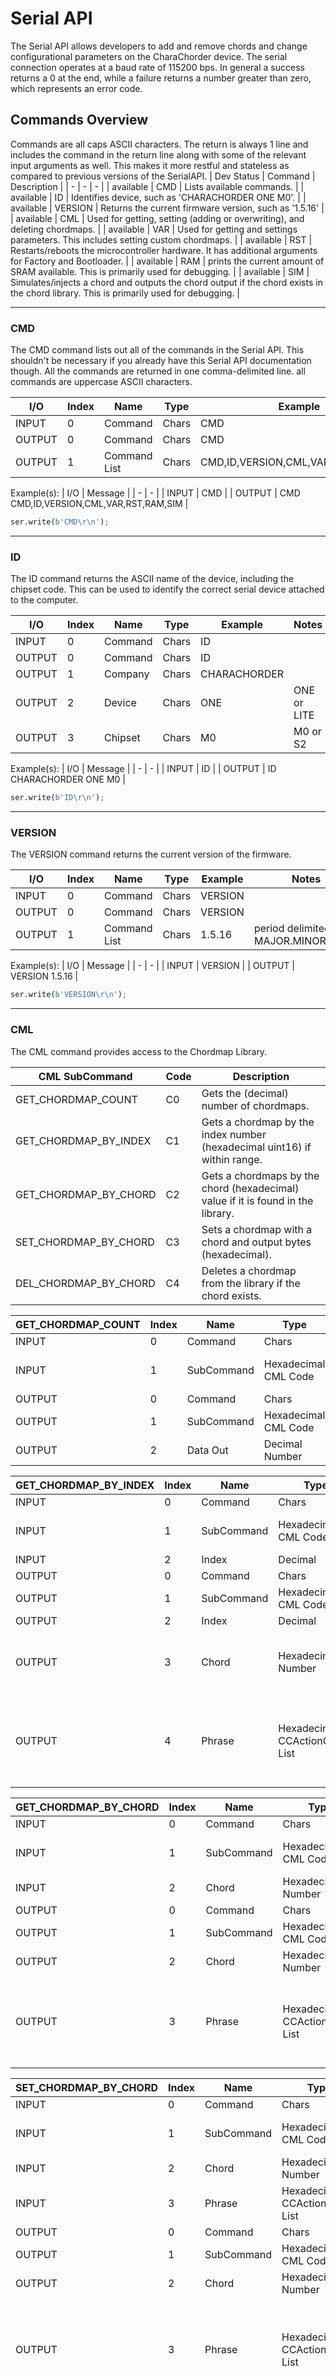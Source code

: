 # Serial API
The Serial API allows developers to add and remove chords and change configurational parameters on the CharaChorder device. The serial connection operates at a baud rate of 115200 bps. In general a success returns a 0 at the end, while a failure returns a number greater than zero, which represents an error code.


## Commands Overview
Commands are all caps ASCII characters. The return is always 1 line and includes the command in the return line along with some of the relevant input arguments as well. This makes it more restful and stateless as compared to previous versions of the SerialAPI.
| Dev Status | Command | Description |
| - | - | - |
| available | CMD | Lists available commands. |
| available | ID | Identifies device, such as 'CHARACHORDER ONE M0'. |
| available | VERSION | Returns the current firmware version, such as '1.5.16' |
| available | CML | Used for getting, setting (adding or overwriting), and deleting chordmaps. |
| available | VAR | Used for getting and settings parameters. This includes setting custom chordmaps. |
| available | RST | Restarts/reboots the microcontroller hardware. It has additional arguments for Factory and Bootloader. |
| available | RAM | prints the current amount of SRAM available. This is primarily used for debugging. |
| available | SIM | Simulates/injects a chord and outputs the chord output if the chord exists in the chord library. This is primarily used for debugging. |



________________________________
### CMD
The CMD command lists out all of the commands in the Serial API. This shouldn't be necessary if you already have this Serial API documentation though. All the commands are returned in one comma-delimited line. all commands are uppercase ASCII characters.

| I/O | Index | Name | Type | Example | Notes |
| - | - | - | - | - | - |
| INPUT | 0 | Command | Chars | CMD | |
| OUTPUT | 0 | Command | Chars | CMD | |
| OUTPUT | 1 | Command List | Chars | CMD,ID,VERSION,CML,VAR,RST,RAM,SIM | comma delimited |

Example(s):
| I/O | Message |
| - | - |
| INPUT | CMD |
| OUTPUT | CMD CMD,ID,VERSION,CML,VAR,RST,RAM,SIM |

```python
ser.write(b'CMD\r\n');
```



________________________________
### ID
The ID command returns the ASCII name of the device, including the chipset code. This can be used to identify the correct serial device attached to the computer.

| I/O | Index | Name | Type | Example | Notes |
| - | - | - | - | - | - |
| INPUT | 0 | Command | Chars | ID | |
| OUTPUT | 0 | Command | Chars | ID | |
| OUTPUT | 1 | Company | Chars | CHARACHORDER | |
| OUTPUT | 2 | Device | Chars | ONE | ONE or LITE |
| OUTPUT | 3 | Chipset | Chars | M0 | M0 or S2 |

Example(s):
| I/O | Message |
| - | - |
| INPUT | ID |
| OUTPUT | ID CHARACHORDER ONE M0 |

```python
ser.write(b'ID\r\n');
```



________________________________
### VERSION
The VERSION command returns the current version of the firmware.

| I/O | Index | Name | Type | Example | Notes |
| - | - | - | - | - | - |
| INPUT | 0 | Command | Chars | VERSION | |
| OUTPUT | 0 | Command | Chars | VERSION | |
| OUTPUT | 1 | Command List | Chars | 1.5.16 | period delimited of MAJOR.MINOR.BUILD |

Example(s):
| I/O | Message |
| - | - |
| INPUT | VERSION |
| OUTPUT | VERSION 1.5.16 |

```python
ser.write(b'VERSION\r\n');
```



________________________________
### CML
The CML command provides access to the Chordmap Library.

| CML SubCommand | Code | Description |
| - | - | - |
| GET_CHORDMAP_COUNT | C0 | Gets the (decimal) number of chordmaps. |
| GET_CHORDMAP_BY_INDEX | C1 | Gets a chordmap by the index number (hexadecimal uint16) if within range. |
| GET_CHORDMAP_BY_CHORD | C2 | Gets a chordmaps by the chord (hexadecimal) value if it is found in the library. |
| SET_CHORDMAP_BY_CHORD | C3 | Sets a chordmap with a chord and output bytes (hexadecimal). |
| DEL_CHORDMAP_BY_CHORD | C4 | Deletes a chordmap from the library if the chord exists. |

| GET_CHORDMAP_COUNT | Index | Name | Type | Example | Notes |
| - | - | - | - | - | - |
| INPUT | 0 | Command | Chars | CML | |
| INPUT | 1 | SubCommand | Hexadecimal CML Code | C0 | get chordmap count |
| OUTPUT | 0 | Command | Chars | CML | |
| OUTPUT | 1 | SubCommand | Hexadecimal CML Code | C0 | |
| OUTPUT | 2 | Data Out | Decimal Number | 1347 | |

| GET_CHORDMAP_BY_INDEX | Index | Name | Type | Example | Notes |
| - | - | - | - | - | - |
| INPUT | 0 | Command | Chars | CML | |
| INPUT | 1 | SubCommand | Hexadecimal CML Code | C1 | get chordmap by index |
| INPUT | 2 | Index | Decimal | 522 | |
| OUTPUT | 0 | Command | Chars | CML | |
| OUTPUT | 1 | SubCommand | Hexadecimal CML Code | C1 | |
| OUTPUT | 2 | Index | Decimal | 522 | |
| OUTPUT | 3 | Chord | Hexadecimal Number | 000000000000C1AE46DED6731EC20F2A | this will be 0 if index is out of bounds |
| OUTPUT | 4 | Phrase | Hexadecimal CCActionCodes List | 6361727065206469656D | "carpe diem"; this will be "0" if index is out of bounds |

| GET_CHORDMAP_BY_CHORD | Index | Name | Type | Example | Notes |
| - | - | - | - | - | - |
| INPUT | 0 | Command | Chars | CML | |
| INPUT | 1 | SubCommand | Hexadecimal CML Code | C2 | get chordmap by chord |
| INPUT | 2 | Chord | Hexadecimal Number | 000000000000C1AE46DED6731EC20F2A | |
| OUTPUT | 0 | Command | Chars | CML | |
| OUTPUT | 1 | SubCommand | Hexadecimal CML Code | C2 | |
| OUTPUT | 2 | Chord | Hexadecimal Number | 000000000000C1AE46DED6731EC20F2A | |
| OUTPUT | 3 | Phrase | Hexadecimal CCActionCodes List | 6361727065206469656D | "carpe diem"; this will be "0" if chordmap is not in the library |

| SET_CHORDMAP_BY_CHORD | Index | Name | Type | Example | Notes |
| - | - | - | - | - | - |
| INPUT | 0 | Command | Chars | CML | |
| INPUT | 1 | SubCommand | Hexadecimal CML Code | C3 | set chordmap by chord |
| INPUT | 2 | Chord | Hexadecimal Number | 000000000000C1AE46DED6731EC20F2A | |
| INPUT | 3 | Phrase | Hexadecimal CCActionCodes List | 6361727065206469656D | "carpe diem" |
| OUTPUT | 0 | Command | Chars | CML | |
| OUTPUT | 1 | SubCommand | Hexadecimal CML Code | C3 | |
| OUTPUT | 2 | Chord | Hexadecimal Number | 000000000000C1AE46DED6731EC20F2A | |
| OUTPUT | 3 | Phrase | Hexadecimal CCActionCodes List | 6361727065206469656D | "carpe diem"; this will be "0" if there was a problem adding this chordmap to the library |
| OUTPUT | 4 | Success | Boolean Number | 0 | This will be "0" on success, or greater than zero for an error if the chordmap did not exist or the deletion was unsuccessful |

| DEL_CHORDMAP_BY_CHORD | Index | Name | Type | Example | Notes |
| - | - | - | - | - | - |
| INPUT | 0 | Command | Chars | CML | |
| INPUT | 1 | SubCommand | Hexadecimal CML Code | C4 | delete chordmap by chord |
| INPUT | 2 | Chord | Hexadecimal Number | 000000000000C1AE46DED6731EC20F2A | |
| OUTPUT | 0 | Command | Chars | CML | |
| OUTPUT | 1 | SubCommand | Hexadecimal CML Code | C4 | |
| OUTPUT | 2 | Chord | Hexadecimal Number | 000000000000C1AE46DED6731EC20F2A | this will be "0" if the chordmap did not exist or the deletion was unsuccessful |
| OUTPUT | 3 | Success | Boolean Number | 0 | This will be "0" on success, or greater than zero for an error if the chordmap did not exist or the deletion was unsuccessful |




Example(s):
| GET_CHORDMAP_COUNT: | Message | Notes |
| - | - | - |
| INPUT | CML C0 | |
| OUTPUT | CML C0 1347 | |

| GET_CHORDMAP_BY_INDEX: | Message | Notes |
| - | - | - |
| INPUT | CML C1 522 | |
| OUTPUT | CML C1 000000000000C1AE46DED6731EC20F2A 6361727065206469656D | |

| GET_CHORDMAP_BY_CHORD: | Message | Notes |
| - | - | - |
| INPUT | CML C2 00000000E4E2B0160F84B20ACE7638C0 | |
| OUTPUT | CML C2 00000000E4E2B0160F84B20ACE7638C0 6361727065206469656D | |

| SET_CHORDMAP_BY_CHORD: | Message | Notes |
| - | - | - |
| INPUT | CML C3 00000000E4E2B0160F84B20ACE7638C0 6361727065206469656D | |
| OUTPUT | CML C3 00000000E4E2B0160F84B20ACE7638C0 6361727065206469656D 0 | |

| DEL_CHORDMAP_BY_CHORD: | Message | Notes |
| - | - | - |
| INPUT | CML C4 00000000E4E2B0160F84B20ACE7638C0 | |
| OUTPUT | CML C4 00000000E4E2B0160F84B20ACE7638C0 0 | |






________________________________
### VAR
The VAR command provides access to customizable parameters. This includes access to custom keymaps.

| VAR SubCommand | Code | Description |
| - | - | - |
| CMD_VAR_COMMIT | B0 | Commits any parameter changes to persistent memory. |
| CMD_VAR_GET_PARAMETER | B1 | Gets the value of a parameter. |
| CMD_VAR_SET_PARAMETER | B2 | Sets the value of a parameter. |
| CMD_VAR_GET_KEYMAP | B3 | Gets the value of a key in a keymap. |
| CMD_VAR_SET_KEYMAP | B4 | Sets the value of a key in a keymap. |

| Keymap Codes | Code | Description |
| - | - | - |
| Primary | A1 | The default primary keymap. In the CharaChorder One this is called the Alpha keymap, while on the CharaChorder Lite this defaults to a Qwerty layout. |
| Secondary | A2 | The default secondary keymap. In the CharaChorder One this is called the Num-shift keymap, while on the CharaChorder Lite this provides some additional function and numpad keys. |
| Tertiary | A3 | The default tertiary keymap. In the CharaChorder One this is called the Function keymap, while on the CharaChorder Lite this is a copy of the secondary keymap. |

| Parameter Codes | Code | Description |
| - | - | - |
| Enable Serial Header | 01 | boolean 0 or 1, default is 0 |
| Enable Serial Logging | 02 | boolean 0 or 1, default is 0 |
| Enable Serial Debugging | 03 | boolean 0 or 1, default is 0 |
| Enable Serial Raw | 04 | boolean 0 or 1, default is 0 |
| Enable Serial Chord | 05 | boolean 0 or 1, default is 0 |
| Enable Serial Keyboard | 06 | boolean 0 or 1, default is 0 |
| Enable Serial Mouse | 07 | boolean 0 or 1, default is 0 |
| Enable USB HID Keyboard | 11 | boolean 0 or 1, default is 1 |
| Enable Character Entry | 12 | boolean 0 or 1 |
| GUI-CTRL Swap Mode | 13 | Boolean 0 or 1; 1 swaps keymap 0 and 1. (CCL only) |
| Key Scan Duration | 14 | scan rate described in milliseconds; default is 2ms = 500Hz |
| Key Debounce Press Duration | 15 | debounce time in milliseconds; default is 7ms on the One and 20ms on the Lite |
| Key Debounce Release Duration | 16 | debounce time in milliseconds; default is 7ms on the One and 20ms on the Lite |
| Keyboard Output Character Microsecond Delays | 17 | delay time in microseconds (one delay for press and again for release); default is 480us; max is 10240us; increments of 40us |
| Enable USB HID Mouse | 21 | boolean 0 or 1; default is 1 |
| Slow Mouse Speed | 22 | pixels to move at the mouse poll rate; default for CC1 is 5 = 250px/s |
| Fast Mouse Speed | 23 | pixels to move at the mouse poll rate; default for CC1 is 25 = 1250px/s |
| Enable Active Mouse | 24 | boolean 0 or 1; moves mouse back and forth every 60s |
| Mouse Scroll Speed | 25 | default is 1; polls at 1/4th the rate of the mouse move updates |
| Mouse Poll Duration | 26 | poll rate described in milliseconds; default is 20ms = 50Hz |
| Enable Chording | 31 | boolean 0 or 1 |
| Enable Chording Character Counter Timeout | 32 | boolean 0 or 1; default is 1 |
| Chording Character Counter Timeout Timer | 33 | 0-255 deciseconds; default is 40 or 4.0 seconds |
| Chord Detection Press Tolerance(ms) | 34 | 1-50 milliseconds |
| Chord Detection Release Tolerance(ms) | 35 | 1-50 milliseconds |
| Enable Spurring | 41 | boolean 0 or 1; default is 1 |
| Enable Spurring Character Counter Timeout | 42 | boolean 0 or 1; default is 1 |
| Spurring Character Counter Timeout Timer | 43 | 0-255 seconds; default is 240 |
| Enable Arpeggiates | 51 | boolean 0 or 1; default is 1 |
| Arpeggiate Tolerance | 54 | in milliseconds; default 800ms |
| Enable Compound Chording (coming soon) | 61 | boolean 0 or 1; default is 0 |
| Compound Tolerance | 64 | in milliseconds; default 1500ms |
| LED Brightness | 81 | 0-50 (CCL only); default is 5, which draws around 100 mA of current |
| LED Color Code | 82 | Color Codes to be listed (CCL only) |
| Enable LED Key Highlight (coming soon) | 83 | boolean 0 or 1 |
| Operating System | 91 | OS Codes to be listed |
| Enable Realtime Feedback | 92 | boolean 0 or 1; default is 1 |
| Enable CharaChorder Ready on startup | 93 | boolean 0 or 1; default is 1 |


| Operating System Codes | Code | Description |
| - | - | - |
| Windows | 0 | |
| Mac | 1 | |
| Linux | 2 | |
| iOS | 3 | |
| Android | 4 | |
| Unknown | 255 | |



| CMD_VAR_COMMIT: | Index | Name | Type | Example | Notes |
| - | - | - | - | - | - |
| INPUT | 0 | Command | Chars | VAR | |
| INPUT | 1 | SubCommand | Hexadecimal VAR Code | B0 | commit parameters to memory |
| OUTPUT | 0 | Command | Chars | VAR | |
| OUTPUT | 1 | SubCommand | Hexadecimal VAR Code | B0 | |
| OUTPUT | 2 | Success | Boolean Number | 0 | This will be "0" on success, or greater than zero for an error if there was a problem commiting |

| CMD_VAR_GET_PARAMETER: | Index | Name | Type | Example | Notes |
| - | - | - | - | - | - |
| INPUT | 0 | Command | Chars | VAR | |
| INPUT | 1 | SubCommand | Hexadecimal VAR Code | B1 | get parameter value |
| INPUT | 2 | Parameter Code | Hexadecimal Parameter Code | 2E | |
| OUTPUT | 0 | Command | Chars | VAR | |
| OUTPUT | 1 | SubCommand | Hexadecimal VAR Code | B1 | |
| OUTPUT | 2 | Parameter Code | Hexadecimal Parameter Code | 2E | |
| OUTPUT | 3 | Data Out | Decimal Number | 38 | |
| OUTPUT | 4 | Success | Boolean Number | 0 | This will be "0" on success, or greater than zero for an error if the VAR Code or Parameter Code doesn't exist |

| CMD_VAR_SET_PARAMETER: | Index | Name | Type | Example | Notes |
| - | - | - | - | - | - |
| INPUT | 0 | Command | Chars | VAR | |
| INPUT | 1 | SubCommand | Hexadecimal VAR Code | B2 | set parameter value |
| INPUT | 2 | Parameter Code | Hexadecimal Parameter Code | 2E | |
| INPUT | 3 | Data In | Decimal Number | 46 | |
| OUTPUT | 0 | Command | Chars | VAR | |
| OUTPUT | 1 | SubCommand | Hexadecimal VAR Code | B2 | |
| OUTPUT | 2 | Parameter Code | Hexadecimal Parameter Code | 2E | |
| OUTPUT | 3 | Data Out | Decimal Number | 46 | will be a "00" (double zero) if the VAR Code or Parameter Code doesn't exist or the input value is out of range |
| OUTPUT | 4 | Success | Boolean Number | 0 | This will be "0" on success, or greater than zero for an error if there was a problem |

| CMD_VAR_GET_KEYMAP: | Index | Name | Type | Example | Notes |
| - | - | - | - | - | - |
| INPUT | 0 | Command | Chars | VAR | |
| INPUT | 1 | SubCommand | Hexadecimal VAR Code | B3 | get keymap parameter value |
| INPUT | 2 | Keymap | Hexadecimal Keymap Code | A0 | |
| INPUT | 3 | Index | Decimal Number | 24 | For CC1, 0-89 are valid. For CCL, 0-66 are valid. |
| OUTPUT | 0 | Command | Chars | VAR | |
| OUTPUT | 1 | SubCommand | Hexadecimal VAR Code | B3 | |
| OUTPUT | 2 | Keymap | Hexadecimal Keymap Code | A0 | |
| OUTPUT | 3 | Index | Decimal Number | 24 | |
| OUTPUT | 4 | Action Id | Decimal Number | 111 | Valid action Ids range from 8 thru 2047. |
| OUTPUT | 5 | Success | Boolean Number | 0 | This will be "0" on success, or greater than zero for an error if either the Keymap Code or Index are out of range. |

| CMD_VAR_SET_KEYMAP: | Index | Name | Type | Example | Notes |
| - | - | - | - | - | - |
| INPUT | 0 | Command | Chars | VAR | |
| INPUT | 1 | SubCommand | Hexadecimal VAR Code | B4 | set keymap parameter value |
| INPUT | 2 | Keymap | Hexadecimal Keymap Code | A0 | |
| INPUT | 3 | Index | Decimal Number | 24 | For CC1, 0-89 are valid. For CCL, 0-66 are 
| INPUT | 4 | Action Id | Decimal Number | 112 | Valid action Ids range from 8 thru 2047. |
| OUTPUT | 0 | Command | Chars | VAR | |
| OUTPUT | 1 | SubCommand | Hexadecimal VAR Code | B3 | |
| OUTPUT | 2 | Keymap | Hexadecimal Keymap Code | A0 | |
| OUTPUT | 3 | Index | Decimal Number | 24 | |
| OUTPUT | 4 | Action Id | Decimal Number | 112 | Valid action Ids range from 8 thru 2047. Returns a "00" if either the Keymap Code or Index or Action Id are out of range. |
| OUTPUT | 5 | Success | Boolean Number | 1 | This will be "0" on success, or greater than zero for an error if the chordmap did not exist or the deletion was unsuccessful |



Example(s):
| CMD_VAR_COMMIT: | Message | Notes |
| - | - | - |
| INPUT | VAR B0 | |
| OUTPUT | VAR B0 1 | |

| CMD_VAR_GET_PARAMETER: | Message | Notes |
| - | - | - |
| INPUT | VAR B1 2E | |
| OUTPUT | VAR B1 2E 38 0 | |

| CMD_VAR_SET_PARAMETER: | Message | Notes |
| - | - | - |
| INPUT | VAR B2 2E 46 | |
| OUTPUT | VAR B2 2E 46 0 | |

| CMD_VAR_GET_KEYMAP: | Message | Notes |
| - | - | - |
| INPUT | VAR B3 A0 24 | |
| OUTPUT | VAR B3 A0 24 111 0 | |

| CMD_VAR_SET_KEYMAP: | Message | Notes |
| - | - | - |
| INPUT | VAR B2 A0 24 112 | |
| OUTPUT | VAR B2 A0 24 112 0 | |




________________________________
### RST
The RST command restart the CharaChorder device. This will most likely also break the current Serial connection, and a new connection will need to be made. If the COMMIT command has not been called before a RESTART command, then the device will revert to the last settings stored in the non-volatile memory.
- The RESTART subcommand restarts the microcontroller.
- The FACTORY subcommand performs a factory reset of the flash and emulated eeprom. During the process, the flash chip is erased.
- The BOOTLOADER subcommand restarts the device into a bootloader mode.
- The PARAMS subcommand resets the parameters to factory defaults and commits.
- The KEYMAPS subcommand resets the keymaps to the factory defaults and commits.
- The STARTER subcommand adds starter chordmaps. This does not clear the chordmap library, but adds to it, replacing those that have the same chord.
- The FUNC subcommand adds only the functional chordmaps. These include backspace, delete, and arrow key chordmaps.
- The CLEARCML subcommand permanently deletes all the chordmaps stored in the device memory.
- (in progress) The UPGRADECML subcommand attemps to upgrade chordmaps that the system detects are older.

| I/O | Index | Name | Type | Example | Notes |
| - | - | - | - | - | - |
| INPUT | 0 | Command | Chars | RST | |
| OUTPUT | 0 | Command | Chars | RST | without optional command, this just restarts the device |
| OUTPUT | 1 | Option | Chars | BOOTLOADER | BOOTLOADER (resets to bootloader) or FACTORY (factory reset chordmap library and parameters) |

Example(s):
| I/O | Message |
| - | - |
| RESTART: | - |
| INPUT | RST |
| OUTPUT | RST |
| BOOTLOADER: | - |
| INPUT | RST BOOTLOADER |
| OUTPUT | RST BOOTLOADER |
| FACTORY: | - |
| INPUT | RST STARTER |
| OUTPUT | RST STARTER |

```python
ser.write(b'RST BOOTLOADER\r\n');
```



________________________________
### RAM
The RAM command returns the current number of bytes availabe in SRAM. This is useful for debugging when there is a suspected heap or stack issue.

| I/O | Index | Name | Type | Example | Notes |
| - | - | - | - | - | - |
| INPUT | 0 | Command | Chars | RAM | |
| OUTPUT | 0 | Command | Chars | RAM |  |
| OUTPUT | 1 | Bytes Available | Decimal | 425 | |

Example(s):
| I/O | Message |
| - | - |
| INPUT | RAM |
| OUTPUT | RAM 425 |

```python
ser.write(b'RAM\r\n');
```



________________________________
### SIM
The The SIM command provides a way to inject a chord or key states to be processed by the device. This is primarily used for debugging.

| I/O | Index | Name | Type | Example | Notes |
| - | - | - | - | - | - |
| INPUT | 0 | Command | Chars | SIM | |
| INPUT | 1 | SubCommand | Chars | CHORD | CHORD or KEYSTATE; may change this to hexadecimal codes |
| INPUT | 2 | Data In | Hexadecimal Number | 000000000000C1AE46DED6731EC20F2A | chords should be 32 characters |
| OUTPUT | 0 | Command | Chars | SIM |  |
| OUTPUT | 1 | SubCommand | Chars | CHORD | |
| OUTPUT | 2 | Data In | Hexadecimal Number | 000000000000C1AE46DED6731EC20F2A | |
| OUTPUT | 3 | Data Out | Hexadecimal CCActionCodes List | 6361727065206469656D | "carpe diem" |


Example(s):
| I/O | Message | Notes |
| - | - | - |
| INPUT | SIM CHORD 000000000000C1AE46DED6731EC20F2A | |
| OUTPUT | SIM CHORD 000000000000C1AE46DED6731EC20F2A 6361727065206469656D | |
| - | - | - |
| INPUT | SIM CHORD 00000000E4E2B0160F84B20ACE7638C0 | |
| OUTPUT | SIM CHORD 00000000E4E2B0160F84B20ACE7638C0 0 | returns a 0 if there's no chordmap in the library |

```python
ser.write(b'SIM CHORD 000000000000C1AE46DED6731EC20F2A\r\n');
```




________________________________
